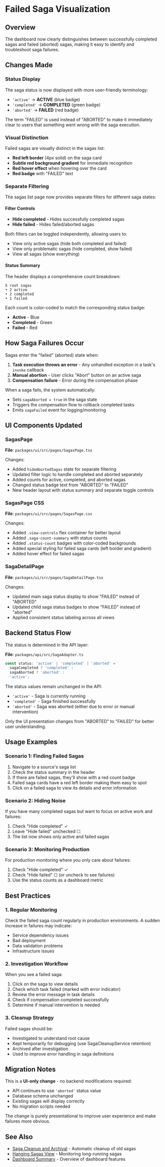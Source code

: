 # Failed Saga Visualization

## Overview

The dashboard now clearly distinguishes between successfully completed sagas and failed (aborted) sagas, making it easy to identify and troubleshoot saga failures.

## Changes Made

### Status Display

The saga status is now displayed with more user-friendly terminology:
- `'active'` → **ACTIVE** (blue badge)
- `'completed'` → **COMPLETED** (green badge)
- `'aborted'` → **FAILED** (red badge)

The term "FAILED" is used instead of "ABORTED" to make it immediately clear to users that something went wrong with the saga execution.

### Visual Distinction

Failed sagas are visually distinct in the sagas list:
- **Red left border** (4px solid) on the saga card
- **Subtle red background gradient** for immediate recognition
- **Red hover effect** when hovering over the card
- **Red badge** with "FAILED" text

### Separate Filtering

The sagas list page now provides separate filters for different saga states:

#### Filter Controls
- **Hide completed** - Hides successfully completed sagas
- **Hide failed** - Hides failed/aborted sagas

Both filters can be toggled independently, allowing users to:
- View only active sagas (hide both completed and failed)
- View only problematic sagas (hide completed, show failed)
- View all sagas (show everything)

#### Status Summary

The header displays a comprehensive count breakdown:
```
5 root sagas
• 2 active
• 2 completed
• 1 failed
```

Each count is color-coded to match the corresponding status badge:
- **Active** - Blue
- **Completed** - Green
- **Failed** - Red

## How Saga Failures Occur

Sagas enter the "failed" (aborted) state when:

1. **Task execution throws an error** - Any unhandled exception in a task's `invoke` callback
2. **Manual abortion** - User clicks "Abort" button on an active saga
3. **Compensation failure** - Error during the compensation phase

When a saga fails, the system automatically:
- Sets `sagaAborted = true` in the saga state
- Triggers the compensation flow to rollback completed tasks
- Emits `sagaFailed` event for logging/monitoring

## UI Components Updated

### SagasPage
**File**: `packages/ui/src/pages/SagasPage.tsx`

Changes:
- Added `hideAbortedSagas` state for separate filtering
- Updated filter logic to handle completed and aborted separately
- Added counts for active, completed, and aborted sagas
- Changed status badge text from "ABORTED" to "FAILED"
- New header layout with status summary and separate toggle controls

### SagasPage CSS
**File**: `packages/ui/src/pages/SagasPage.css`

Changes:
- Added `.view-controls` flex container for better layout
- Added `.saga-count-summary` with status counts
- Added `.status-count` badges with color-coded backgrounds
- Added special styling for failed saga cards (left border and gradient)
- Added hover effect for failed sagas

### SagaDetailPage
**File**: `packages/ui/src/pages/SagaDetailPage.tsx`

Changes:
- Updated main saga status display to show "FAILED" instead of "ABORTED"
- Updated child saga status badges to show "FAILED" instead of "aborted"
- Applied consistent status labeling across all views

## Backend Status Flow

The status is determined in the API layer:

**File**: `packages/api/src/SagaAdapter.ts`

```typescript
const status: 'active' | 'completed' | 'aborted' = 
  sagaCompleted ? 'completed' : 
  sagaAborted ? 'aborted' : 
  'active';
```

The status values remain unchanged in the API:
- `'active'` - Saga is currently running
- `'completed'` - Saga finished successfully
- `'aborted'` - Saga was aborted (either due to error or manual intervention)

Only the UI presentation changes from "ABORTED" to "FAILED" for better user understanding.

## Usage Examples

### Scenario 1: Finding Failed Sagas
1. Navigate to a source's saga list
2. Check the status summary in the header
3. If there are failed sagas, they'll show with a red count badge
4. Failed saga cards have a red left border making them easy to spot
5. Click on a failed saga to view its details and error information

### Scenario 2: Hiding Noise
If you have many completed sagas but want to focus on active work and failures:
1. Check "Hide completed" ✓
2. Leave "Hide failed" unchecked ☐
3. The list now shows only active and failed sagas

### Scenario 3: Monitoring Production
For production monitoring where you only care about failures:
1. Check "Hide completed" ✓
2. Check "Hide failed" ☐ (or uncheck to see failures)
3. Use the status counts as a dashboard metric

## Best Practices

### 1. Regular Monitoring
Check the failed saga count regularly in production environments. A sudden increase in failures may indicate:
- Service dependency issues
- Bad deployment
- Data validation problems
- Infrastructure issues

### 2. Investigation Workflow
When you see a failed saga:
1. Click on the saga to view details
2. Check which task failed (marked with error indicator)
3. Review the error message in task details
4. Check if compensation completed successfully
5. Determine if manual intervention is needed

### 3. Cleanup Strategy
Failed sagas should be:
- Investigated to understand root cause
- Kept temporarily for debugging (use SagaCleanupService retention)
- Archived after investigation
- Used to improve error handling in saga definitions

## Migration Notes

This is a **UI-only change** - no backend modifications required:
- API continues to use `'aborted'` status value
- Database schema unchanged
- Existing sagas will display correctly
- No migration scripts needed

The change is purely presentational to improve user experience and make failures more obvious.

## See Also

- [Saga Cleanup and Archival](./SAGA_CLEANUP_AND_ARCHIVAL.md) - Automatic cleanup of old sagas
- [Hanging Sagas View](./HANGING_SAGAS_VIEW.md) - Monitoring long-running sagas
- [Dashboard Summary](./SAGA_BOARD_SUMMARY.md) - Overview of dashboard features

